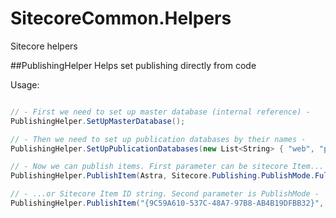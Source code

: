 # SitecoreCommon.Helpers
Sitecore helpers

##PublishingHelper
Helps set publishing directly from code

Usage:

```C#

// - First we need to set up master database (internal reference) -
PublishingHelper.SetUpMasterDatabase();

// - Then we need to set up publication databases by their names -
PublishingHelper.SetUpPublicationDatabases(new List<String> { "web", "pub" });

// - Now we can publish items. First parameter can be sitecore Item...
PublishingHelper.PublishItem(Astra, Sitecore.Publishing.PublishMode.Full);

// - ...or Sitecore Item ID string. Second parameter is PublishMode -
PublishingHelper.PublishItem("{9C59A610-537C-48A7-97B8-AB4B19DFBB32}", Sitecore.Publishing.PublishMode.Full);
